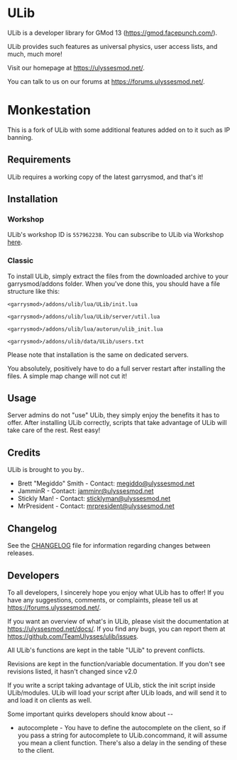 # ULib

ULib is a developer library for GMod 13 (https://gmod.facepunch.com/).

ULib provides such features as universal physics, user access lists, and much, much more!

Visit our homepage at https://ulyssesmod.net/.

You can talk to us on our forums at https://forums.ulyssesmod.net/.

# Monkestation

This is a fork of ULib with some additional features added on to it such as IP banning.

## Requirements
ULib requires a working copy of the latest garrysmod, and that's it!

## Installation

### Workshop
ULib's workshop ID is `557962238`. You can subscribe to ULib via Workshop [here](https://steamcommunity.com/sharedfiles/filedetails/?id=557962238).

### Classic
To install ULib, simply extract the files from the downloaded archive to your garrysmod/addons folder.
When you've done this, you should have a file structure like this:

`<garrysmod>/addons/ulib/lua/ULib/init.lua`

`<garrysmod>/addons/ulib/lua/ULib/server/util.lua`

`<garrysmod>/addons/ulib/lua/autorun/ulib_init.lua`

`<garrysmod>/addons/ulib/data/ULib/users.txt`

Please note that installation is the same on dedicated servers.

You absolutely, positively have to do a full server restart after installing the files. A simple map
change will not cut it!

## Usage

Server admins do not "use" ULib, they simply enjoy the benefits it has to offer.
After installing ULib correctly, scripts that take advantage of ULib will take care of the rest.
Rest easy!

## Credits
ULib is brought to you by..

* Brett "Megiddo" Smith - Contact: <megiddo@ulyssesmod.net>
* JamminR - Contact: <jamminr@ulyssesmod.net>
* Stickly Man! - Contact: <sticklyman@ulyssesmod.net>
* MrPresident - Contact: <mrpresident@ulyssesmod.net>

## Changelog
See the [CHANGELOG](CHANGELOG.md) file for information regarding changes between releases.

## Developers

To all developers, I sincerely hope you enjoy what ULib has to offer!
If you have any suggestions, comments, or complaints, please tell us at https://forums.ulyssesmod.net/.

If you want an overview of what's in ULib, please visit the documentation at https://ulyssesmod.net/docs/.
If you find any bugs, you can report them at https://github.com/TeamUlysses/ulib/issues.

All ULib's functions are kept in the table "ULib" to prevent conflicts.

Revisions are kept in the function/variable documentation. If you don't see revisions listed, it hasn't changed since v2.0

If you write a script taking advantage of ULib, stick the init script inside ULib/modules. ULib will load your script after
ULib loads, and will send it to and load it on clients as well.

Some important quirks developers should know about --
* autocomplete - You have to define the autocomplete on the client, so if you pass a string for autocomplete to ULib.concommand,
it will assume you mean a client function. There's also a delay in the sending of these to the client.
